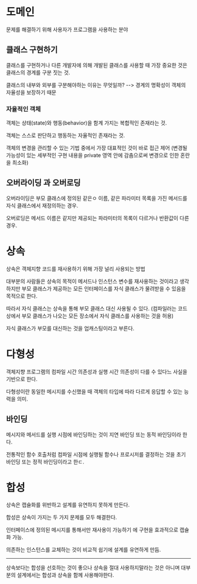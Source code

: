 # 도메인
문제를 해결하기 위해 사용자가 프로그램을 사용하는 분야

## 클래스 구현하기

클래스를 구현하거나 다른 개발자에 의해 개발된 클래스를 사용할 때 가장 중요한 것은 클래스의 경계를 구분 짓는 것.

클래스의 내부와 외부를 구분해야하는 이유는 무엇일까? --> 경계의 명확성이 객체의 자율성을 보장하기 때문


### 자율적인 객체

객체는 상태(state)와 행동(behavior)을 함계 가지는 복합적인 존재라는 것.

객체는 스스로 판단하고 행동하는 자율적인 존재라는 것.

객체의 변경을 관리할 수 있는 기법 중에서 가장 대표적인 것이 바로 접근 제어 (변경될 가능성이 있는 세부적인 구현 내용을 private 영역 안에 감춤으로써 변경으로 인한 혼란을 최소화)

## 오버라이딩 과 오버로딩

오버라이딩은 부모 클래스에 정의된 같은ㅇ 이름, 같은 파라미터 목록을 가진 메서드를 자식 클래스에서 재정의하는 경우.

오버로딩은 메서드 이름은 같지만 제공되는 파라미터의 목록이 다르거나 반환값이 다른 경우.


# 상속

상속은 객체지향 코드를 재사용하기 위해 가장 널리 사용되는 방법

대부분의 사람들은 상속의 목적이 메서드나 인스턴스 변수를 재사용하는 것이라고 생각하지만 부모 클래스가 제공하는 모든 인터페이스를 자식 클래스가 물려받을 수 있음을 목적으로 한다.

따라서 자식 클래스는 상속을 통해 부모 클래스 대신 사용될 수 있다. (컴파일러는 코드 상에서 부모 클래스가 나오는 모든 장소에서 자식 클래스를 사용하는 것을 허용)

자식 클래스가 부모를 대신하는 것을 업캐스팅이라고 부른다.


# 다형성

객체지향 프로그램의 컴파일 시간 의존성과 실행 시간 의존성이 다를 수 있다느 사실을 기반으로 한다.

다형성이란 동일한 메시지를 수신했을 때 객체의 타입에 따라 다르게 응답할 수 있는 능력을 의미.

## 바인딩

메시지와 메서드를  실행 시점에 바인딩하는 것이 지연 바인딩 또는 동적 바인딩이라 한다.

전통적인 함수 호출처럼 컴파일 시점에 실행될 함수나 프로시저를 결정하는 것을 초기 바인딩 또는 정적 바인딩이라고 한ㄷ.

# 합성

상속은 캡슐화를 위반하고 설계를 유연하지 못하게 만든다.

합성은 상속이 가지는 두 가지 문제를 모두 해결한다.

인터페이스에 정의된 메시지를 통해서만 재사용이 가능하기 에 구현을 효과적으로 캡슐화 가능.

의존하는 인스턴스를 교체하는 것이 비교적 쉽기에 설계를 유연하게 만듬.


---

상속보다는 합성을 선호하는 것이 좋으나 상속을 절대 사용하지말라는 것은 아니며 대부분의 설계에서는 합성과 상속을 함께 사용해야한다.

